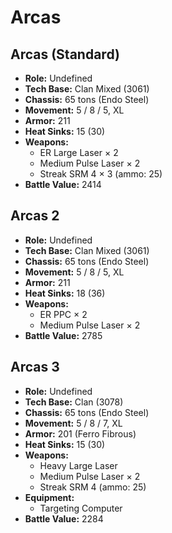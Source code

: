 # Arcas
## Arcas (Standard)
- **Role:** Undefined
- **Tech Base:** Clan Mixed (3061)
- **Chassis:** 65 tons (Endo Steel)
- **Movement:** 5 / 8 / 5, XL
- **Armor:** 211
- **Heat Sinks:** 15 (30)
- **Weapons:**
  - ER Large Laser × 2
  - Medium Pulse Laser × 2
  - Streak SRM 4 × 3 (ammo: 25)
- **Battle Value:** 2414

## Arcas 2
- **Role:** Undefined
- **Tech Base:** Clan Mixed (3061)
- **Chassis:** 65 tons (Endo Steel)
- **Movement:** 5 / 8 / 5, XL
- **Armor:** 211
- **Heat Sinks:** 18 (36)
- **Weapons:**
  - ER PPC × 2
  - Medium Pulse Laser × 2
- **Battle Value:** 2785

## Arcas 3
- **Role:** Undefined
- **Tech Base:** Clan (3078)
- **Chassis:** 65 tons (Endo Steel)
- **Movement:** 5 / 8 / 7, XL
- **Armor:** 201 (Ferro Fibrous)
- **Heat Sinks:** 15 (30)
- **Weapons:**
  - Heavy Large Laser
  - Medium Pulse Laser × 2
  - Streak SRM 4 (ammo: 25)
- **Equipment:**
  - Targeting Computer
- **Battle Value:** 2284

